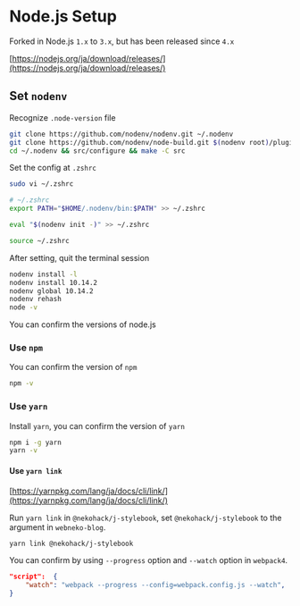 # Node.js Setup

Forked in Node.js `1.x` to `3.x`, but has been released since `4.x`

[https://nodejs.org/ja/download/releases/](https://nodejs.org/ja/download/releases/)

## Set `nodenv`

Recognize `.node-version` file

```bash
git clone https://github.com/nodenv/nodenv.git ~/.nodenv
git clone https://github.com/nodenv/node-build.git $(nodenv root)/plugins/node-build
cd ~/.nodenv && src/configure && make -C src
```

Set the config at `.zshrc`

```bash
sudo vi ~/.zshrc

# ~/.zshrc
export PATH="$HOME/.nodenv/bin:$PATH" >> ~/.zshrc

eval "$(nodenv init -)" >> ~/.zshrc

source ~/.zshrc
```

After setting, quit the terminal session

```bash
nodenv install -l
nodenv install 10.14.2
nodenv global 10.14.2
nodenv rehash
node -v
```

You can confirm the versions of node.js

### Use `npm`

You can confirm the version of `npm`

```bash
npm -v
```

### Use `yarn`

Install `yarn`, you can confirm the version of `yarn`

```bash
npm i -g yarn
yarn -v
```

#### Use `yarn link`

[https://yarnpkg.com/lang/ja/docs/cli/link/](https://yarnpkg.com/lang/ja/docs/cli/link/)

Run `yarn link` in `@nekohack/j-stylebook`, set `@nekohack/j-stylebook` to the argument in `webneko-blog`.

```bash
yarn link @nekohack/j-stylebook
```

You can confirm by using `--progress` option and `--watch` option in `webpack4`.

```json
"script":  {
    "watch": "webpack --progress --config=webpack.config.js --watch",
}
```

